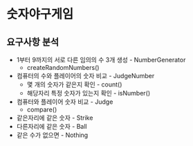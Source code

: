 # 숫자야구게임

## 요구사항 분석
- 1부터 9까지의 서로 다른 임의의 수 3개 생성 - NumberGenerator
  - createRandomNumbers()
- 컴퓨터의 수와 플레이어의 숫자 비교 - JudgeNumber
  - 몇 개의 숫자가 같은지 확인 - count()
  - 해당자리 특정 숫자가 있는지 확인 - isNumber() 
- 컴퓨터와 플레이어 숫자 비교 - Judge
  - compare()
- 같은자리에 같은 숫자 - Strike
- 다른자리에 같은 숫자 - Ball
- 같은 수가 없으면 - Nothing


